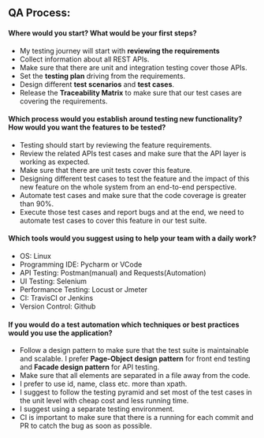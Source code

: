 ## QA Process:
#### Where would you start? What would be your first steps?
- My testing journey will start with **reviewing the requirements** 
- Collect information about all REST APIs.
- Make sure that there are unit and integration testing cover those APIs. 
- Set the **testing plan** driving from the requirements.  
- Design different **test scenarios** and **test cases**.
- Release the **Traceability Matrix** to make sure that our test cases are covering the requirements.


#### Which process would you establish around testing new functionality? How would you want the features to be tested?
- Testing should start by reviewing the feature requirements.
- Review the related APIs test cases and make sure that the API layer is working as expected.
- Make sure that there are unit tests cover this feature.
- Designing different test cases to test the feature and the impact of this new feature on the whole system from an end-to-end perspective.
- Automate test cases and make sure that the code coverage is greater than 90%.
- Execute those test cases and report bugs and at the end, we need to automate test cases to cover this feature in our test suite. 

#### Which tools would you suggest using to help your team with a daily work?
- OS: Linux
- Programming IDE: Pycharm or VCode
- API Testing: Postman(manual) and Requests(Automation)
- UI Testing: Selenium
- Performance Testing: Locust or Jmeter
- CI: TravisCI or Jenkins
- Version Control: Github
 
 
 #### If you would do a test automation which techniques or best practices would you use the application?
 - Follow a design pattern to make sure that the test suite is maintainable and scalable. I prefer **Page-Object design pattern** for front end testing and **Facade design pattern** for API testing.
- Make sure that all elements are separated in a file away from the code.
- I prefer to use id, name, class etc. more than xpath.
- I suggest to follow the testing pyramid and set most of the test cases in the unit level with cheap cost and less running time.
- I suggest using a separate testing environment.
- CI is important to make sure that there is a running for each commit and PR to catch the bug as soon as possible.

 